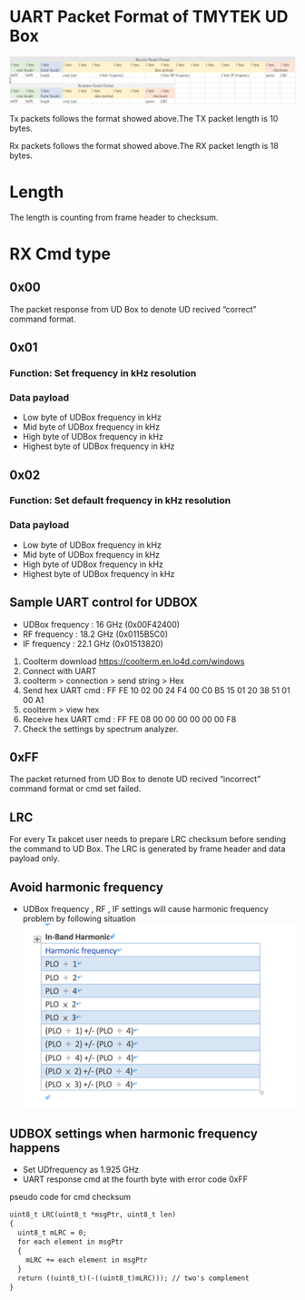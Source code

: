 
# UART Packet Format of TMYTEK UD Box

![](./images/UART_CMD_format.PNG)

Tx packets follows the format showed above.The TX packet length is 10 bytes.

Rx packets follows the format showed above.The RX packet length is 18 bytes.

# Length
The length is counting from frame header to checksum.

# RX Cmd type

## 0x00
The packet response from UD Box to denote UD recived “correct” command format.

## 0x01
### Function: Set frequency in kHz resolution
### Data payload
* Low byte of UDBox frequency in kHz
* Mid byte of UDBox frequency in kHz
* High byte of UDBox frequency in kHz
* Highest byte of UDBox frequency in kHz

## 0x02
### Function: Set default frequency in kHz resolution
### Data payload
* Low byte of UDBox frequency in kHz
* Mid byte of UDBox frequency in kHz
* High byte of UDBox frequency in kHz
* Highest byte of UDBox frequency in kHz


## Sample UART control for UDBOX 

* UDBox frequency : 16   GHz (0x00F42400)
* RF    frequency : 18.2 GHz (0x0115B5C0)
* IF    frequency : 22.1 GHz (0x01513820)

1. Coolterm download https://coolterm.en.lo4d.com/windows
2. Connect with UART
3. coolterm > connection > send string > Hex
4. Send hex UART cmd : 
FF FE 10 02 00 24 F4 00 C0 B5 15 01 20 38 51 01 00 A1
5. coolterm > view hex
6. Receive hex UART cmd :
FF FE 08 00 00 00 00 00 00 F8
7. Check the settings by spectrum analyzer.



## 0xFF
The packet returned from UD Box to denote UD recived “incorrect” command format or cmd set failed.

## LRC
For every Tx pakcet user needs to prepare LRC checksum before sending the command to UD Box.
The LRC is generated by frame header and data payload only.

## Avoid harmonic frequency
* UDBox frequency , RF , IF settings will cause harmonic frequency problem by following situation
![](./images/PLO_harmonic_freq.png)

## UDBOX settings when harmonic frequency happens
* Set UDfrequency as 1.925 GHz
* UART response cmd at the fourth byte with error code 0xFF 


pseudo code for cmd checksum

```
uint8_t LRC(uint8_t *msgPtr, uint8_t len)
{
  uint8_t mLRC = 0;
  for each element in msgPtr
  {
    mLRC += each element in msgPtr
  }
  return ((uint8_t)(-((uint8_t)mLRC))); // two's complement
}
```
